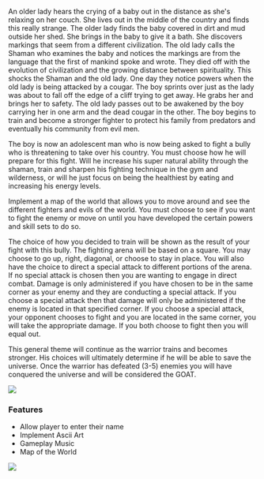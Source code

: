 An older lady hears the crying of a baby out in the distance as she's relaxing on her couch.  She lives out in the middle of the country and finds this really strange.  The older lady finds the baby covered in dirt and mud outside her shed.  She brings in the baby to give it a bath. She discovers markings that seem from a different civilization. The old lady calls the Shaman who examines the baby and notices the markings are from the language that the first of mankind spoke and wrote. They died off with the evolution of civilization and the growing distance between spirituality. This shocks the Shaman and the old lady.  One day they notice powers when the old lady is being attacked by a cougar.  The boy sprints over just as the lady was about to fall off the edge of a cliff trying to get away.  He grabs her and brings her to safety.  The old lady passes out to be awakened by the boy carrying her in one arm and the dead cougar in the other.  The boy begins to train and become a stronger fighter to protect his family from predators and eventually his community from evil men. 

The boy is now an adolescent man who is now being asked to fight a bully who is threatening to take over his country.  You must choose how he will prepare for this fight.  Will he increase his super natural ability through the shaman, train and sharpen his fighting technique in the gym and wilderness, or will he just focus on being the healthiest by eating and increasing his energy levels. 

Implement a map of the world that allows you to move around and see the different fighters and evils of the world.  You must choose to see if you want to fight the enemy or move on until you have developed the certain powers and skill sets to do so.

The choice of how you decided to train will be shown as the result of your fight with this bully.  The fighting arena will be based on a square. You may choose to go up, right, diagonal, or choose to stay in place. You will also have the choice to direct a special attack to different portions of the arena. If no special attack is chosen then you are wanting to engage in direct combat. Damage is only administered if you have chosen to be in the same corner as your enemy and they are conducting a special attack. If you choose a special attack then that damage will only be administered if the enemy is located in that specified corner.  If you choose a special attack, your opponent chooses to fight and you are located in the same corner, you will take the appropriate damage.  If you both choose to fight then you will equal out.

This general theme will continue as the warrior trains and becomes stronger.  His choices will ultimately determine if he will be able to save the universe. Once the warrior has defeated (3-5) enemies you will have conquered the universe and will be considered the GOAT.

![](https://i.imgur.com/FWdMRRb.jpg)

### Features
*	Allow player to enter their name
*	Implement Ascii Art
*	Gameplay Music 
*	Map of the World

![](https://i.imgur.com/kyLeR6G.png)

<!--
## Hi there 👋

**Here are some ideas to get you started:**

🙋‍♀️ A short introduction - what is your organization all about?
🌈 Contribution guidelines - how can the community get involved?
👩‍💻 Useful resources - where can the community find your docs? Is there anything else the community should know?
🍿 Fun facts - what does your team eat for breakfast?
🧙 Remember, you can do mighty things with the power of [Markdown](https://docs.github.com/github/writing-on-github/getting-started-with-writing-and-formatting-on-github/basic-writing-and-formatting-syntax)
-->
